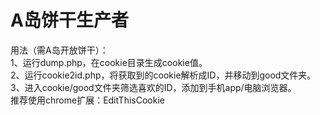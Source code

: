 # A岛饼干生产者
用法（需A岛开放饼干）：    
1、运行dump.php，在cookie目录生成cookie值。    
2、运行cookie2id.php，将获取到的cookie解析成ID，并移动到good文件夹。    
3、进入cookie/good文件夹筛选喜欢的ID，添加到手机app/电脑浏览器。    
推荐使用chrome扩展：EditThisCookie